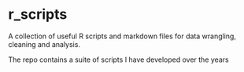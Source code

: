# r_scripts
A collection of useful R scripts and markdown files for data wrangling, cleaning and analysis. 

The repo contains a suite of scripts I have developed over the years

